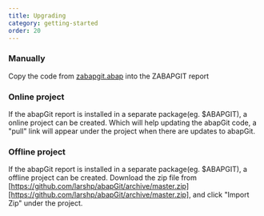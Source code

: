 ```yaml
---
title: Upgrading
category: getting-started
order: 20
---
```



### Manually
Copy the code from [zabapgit.abap](https://raw.githubusercontent.com/abapGit/build/master/zabapgit.abap) into the ZABAPGIT report

### Online project
If the abapGit report is installed in a separate package(eg. $ABAPGIT), a online project can be created. Which will help updating the abapGit code, a "pull" link will appear under the project when there are updates to abapGit.

### Offline project
If the abapGit report is installed in a separate package(eg. $ABAPGIT), a offline project can be created.
Download the zip file from [https://github.com/larshp/abapGit/archive/master.zip][https://github.com/larshp/abapGit/archive/master.zip], and click "Import Zip" under the project.
